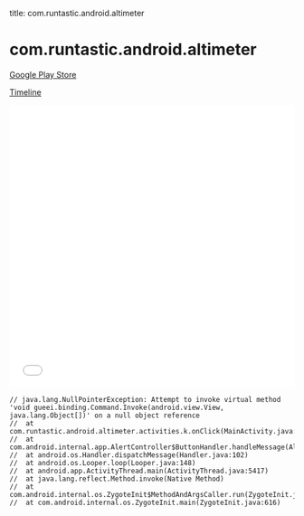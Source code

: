 title: com.runtastic.android.altimeter

# com.runtastic.android.altimeter

[Google Play Store](https://play.google.com/store/apps/details?id=com.runtastic.android.altimeter)

[Timeline](./vis-timeline.html)

<iframe src="./vis-timeline.html" width="100%" height="500px" style="border:none;"></iframe>

```
// java.lang.NullPointerException: Attempt to invoke virtual method 'void gueei.binding.Command.Invoke(android.view.View, java.lang.Object[])' on a null object reference
// 	at com.runtastic.android.altimeter.activities.k.onClick(MainActivity.java:759)
// 	at com.android.internal.app.AlertController$ButtonHandler.handleMessage(AlertController.java:163)
// 	at android.os.Handler.dispatchMessage(Handler.java:102)
// 	at android.os.Looper.loop(Looper.java:148)
// 	at android.app.ActivityThread.main(ActivityThread.java:5417)
// 	at java.lang.reflect.Method.invoke(Native Method)
// 	at com.android.internal.os.ZygoteInit$MethodAndArgsCaller.run(ZygoteInit.java:726)
// 	at com.android.internal.os.ZygoteInit.main(ZygoteInit.java:616)

```



